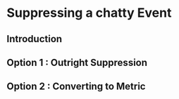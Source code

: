 # Suppressing a chatty Event

## Introduction

## Option 1 : Outright Suppression

## Option 2 : Converting to Metric
